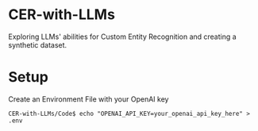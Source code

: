 # CER-with-LLMs
Exploring LLMs' abilities for Custom Entity Recognition and creating a synthetic dataset.

# Setup
Create an Environment File with your OpenAI key
```shell
CER-with-LLMs/Code$ echo "OPENAI_API_KEY=your_openai_api_key_here" > .env
```
